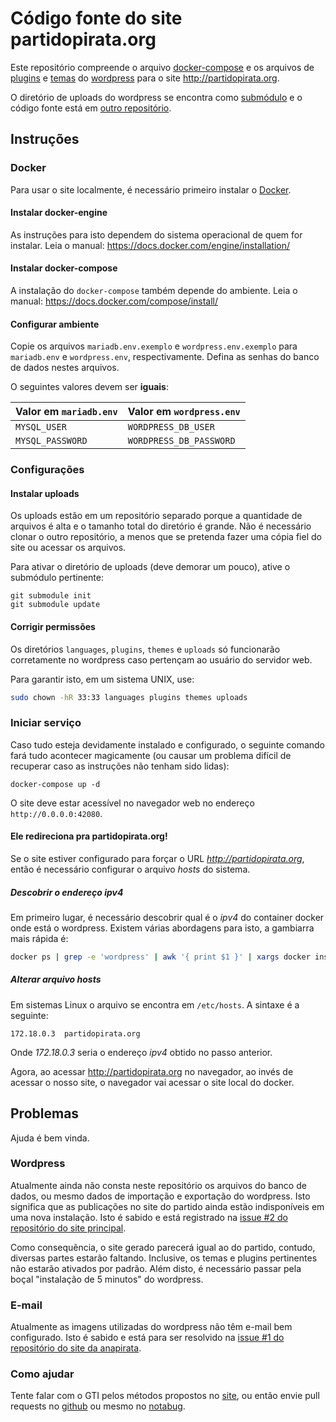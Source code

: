 Código fonte do site partidopirata.org
===

Este repositório compreende o arquivo [docker-compose](https://docs.docker.com/compose/overview) e os arquivos de [plugins](https://wordpress.org/plugins/) e [temas](https://wordpress.org/themes/) do [wordpress](https://wordpress.org/) para o site <http://partidopirata.org>.

O diretório de uploads do wordpress se encontra como [submódulo](https://git-scm.com/docs/git-submodule) e o código fonte está em [outro repositório](https://github.com/piratas/piratas-site-uploads).

Instruções
---

### Docker

Para usar o site localmente, é necessário primeiro instalar o [Docker](https://docs.docker.com).

#### Instalar docker-engine

As instruções para isto dependem do sistema operacional de quem for instalar. Leia o manual: <https://docs.docker.com/engine/installation/>

#### Instalar docker-compose

A instalação do `docker-compose` também depende do ambiente. Leia o manual: <https://docs.docker.com/compose/install/>

#### Configurar ambiente

Copie os arquivos `mariadb.env.exemplo` e `wordpress.env.exemplo` para `mariadb.env` e `wordpress.env`, respectivamente. Defina as senhas do banco de dados nestes arquivos.

O seguintes valores devem ser **iguais**:

Valor em `mariadb.env` | Valor em `wordpress.env`
--- | ---
`MYSQL_USER` | `WORDPRESS_DB_USER`
`MYSQL_PASSWORD` | `WORDPRESS_DB_PASSWORD`

### Configurações

#### Instalar uploads

Os uploads estão em um repositório separado porque a quantidade de arquivos é alta e o tamanho total do diretório é grande. Não é necessário clonar o outro repositório, a menos que se pretenda fazer uma cópia fiel do site ou acessar os arquivos.

Para ativar o diretório de uploads (deve demorar um pouco), ative o submódulo pertinente:

```
git submodule init
git submodule update
```

#### Corrigir permissões

Os diretórios `languages`, `plugins`, `themes` e `uploads` só funcionarão corretamente no wordpress caso pertençam ao usuário do servidor web.

Para garantir isto, em um sistema UNIX, use:

```bash
sudo chown -hR 33:33 languages plugins themes uploads
```

### Iniciar serviço

Caso tudo esteja devidamente instalado e configurado, o seguinte comando fará tudo acontecer magicamente (ou causar um problema difícil de recuperar caso as instruções não tenham sido lidas):

```
docker-compose up -d
```

O site deve estar acessível no navegador web no endereço `http://0.0.0.0:42080`.

#### Ele redireciona pra partidopirata.org!

Se o site estiver configurado para forçar o URL *http://partidopirata.org*, então é necessário configurar o arquivo *hosts* do sistema.

##### Descobrir o endereço ipv4

Em primeiro lugar, é necessário descobrir qual é o *ipv4* do container docker onde está o wordpress. Existem várias abordagens para isto, a gambiarra mais rápida é:

```bash
docker ps | grep -e 'wordpress' | awk '{ print $1 }' | xargs docker inspect | grep -e 'IPAddress' | grep -e '[0-9]' | sed -e 's/\s*[a-Z":,]*//g'
```

##### Alterar arquivo hosts

Em sistemas Linux o arquivo se encontra em `/etc/hosts`. A sintaxe é a seguinte:

```
172.18.0.3	partidopirata.org
```

Onde *172.18.0.3* seria o endereço *ipv4* obtido no passo anterior.

Agora, ao acessar <http://partidopirata.org> no navegador, ao invés de acessar o nosso site, o navegador vai acessar o site local do docker.

Problemas
---

Ajuda é bem vinda.

### Wordpress

Atualmente ainda não consta neste repositório os arquivos do banco de dados, ou mesmo dados de importação e exportação do wordpress. Isto significa que as publicações no site do partido ainda estão indisponíveis em uma nova instalação. Isto é sabido e está registrado na [issue #2 do repositório do site principal](https://github.com/piratas/piratas-site/issues/2).

Como consequência, o site gerado parecerá igual ao do partido, contudo, diversas partes estarão faltando. Inclusive, os temas e plugins pertinentes não estarão ativados por padrão. Além disto, é necessário passar pela boçal "instalação de 5 minutos" do wordpress.

### E-mail

Atualmente as imagens utilizadas do wordpress não têm e-mail bem configurado. Isto é sabido e está para ser resolvido na [issue #1 do repositório do site da anapirata](https://github.com/piratas/anapirata-site/issues/1).

### Como ajudar

Tente falar com o GTI pelos métodos propostos no [site](https://gti.partidopirata.org), ou então envie pull requests no [github](https://github.com/piratas) ou mesmo no [notabug](https://notabug.org/piratas).
